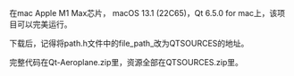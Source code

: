 在mac Apple M1 Max芯片， macOS 13.1 (22C65)，Qt 6.5.0 for mac上，该项目可以完美运行。

下载后，记得将path.h文件中的file_path_改为QTSOURCES的地址。

完整代码在Qt-Aeroplane.zip里，资源全部在QTSOURCES.zip里。
